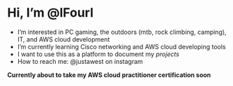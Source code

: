 # Hi, I’m @lFourl
- I’m interested in PC gaming, the outdoors (mtb, rock climbing, camping), IT, and AWS cloud development
- I’m currently learning Cisco networking and AWS cloud developing tools
- I want to use this as a platform to document my _projects_
- How to reach me: @justawest on instagram

**Currently about to take my AWS cloud practitioner certification soon**
